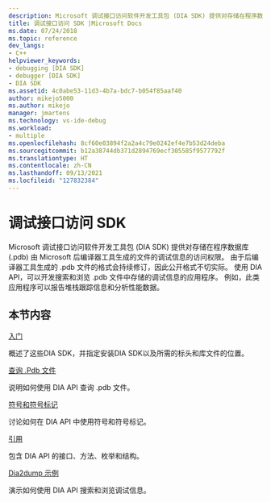 ```yaml
---
description: Microsoft 调试接口访问软件开发工具包 (DIA SDK) 提供对存储在程序数据库 (.pdb) 由 Microsoft 后编译器工具生成的文件的调试信息的访问权限。
title: 调试接口访问 SDK |Microsoft Docs
ms.date: 07/24/2018
ms.topic: reference
dev_langs:
- C++
helpviewer_keywords:
- debugging [DIA SDK]
- debugger [DIA SDK]
- DIA SDK
ms.assetid: 4c0abe53-11d3-4b7a-bdc7-b054f85aaf40
author: mikejo5000
ms.author: mikejo
manager: jmartens
ms.technology: vs-ide-debug
ms.workload:
- multiple
ms.openlocfilehash: 8cf60e03894f2a2a4c79e0242ef4e7b53d24deba
ms.sourcegitcommit: b12a38744db371d2894769ecf305585f9577792f
ms.translationtype: HT
ms.contentlocale: zh-CN
ms.lasthandoff: 09/13/2021
ms.locfileid: "127832384"
---
```

# <a name="debug-interface-access-sdk"></a>调试接口访问 SDK

Microsoft 调试接口访问软件开发工具包 (DIA SDK) 提供对存储在程序数据库 (.pdb) 由 Microsoft 后编译器工具生成的文件的调试信息的访问权限。 由于后编译器工具生成的 .pdb 文件的格式会持续修订，因此公开格式不切实际。 使用 DIA API，可以开发搜索和浏览 .pdb 文件中存储的调试信息的应用程序。 例如，此类应用程序可以报告堆栈跟踪信息和分析性能数据。

## <a name="in-this-section"></a>本节内容

[入门](../../debugger/debug-interface-access/getting-started-debug-interface-access-sdk.md)

概述了这些DIA SDK，并指定安装DIA SDK以及所需的标头和库文件的位置。

[查询 .Pdb 文件](../../debugger/debug-interface-access/querying-the-dot-pdb-file.md)

说明如何使用 DIA API 查询 .pdb 文件。

[符号和符号标记](../../debugger/debug-interface-access/symbols-and-symbol-tags.md)

讨论如何在 DIA API 中使用符号和符号标记。

[引用](../../debugger/debug-interface-access/debug-interface-access-sdk-reference.md)

包含 DIA API 的接口、方法、枚举和结构。

[Dia2dump 示例](../../debugger/debug-interface-access/dia2dump-sample.md)

演示如何使用 DIA API 搜索和浏览调试信息。
